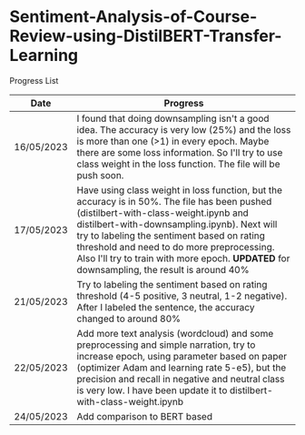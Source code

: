 # Sentiment-Analysis-of-Course-Review-using-DistilBERT-Transfer-Learning

Progress List

| Date  | Progress |
| ------------- | ------------- |
| 16/05/2023  | I found that doing downsampling isn't a good idea. The accuracy is very low (25%) and the loss is more than one (>1) in every epoch. Maybe there are some loss information. So I'll try to use class weight in the loss function. The file will be push soon.  |
| 17/05/2023 | Have using class weight in loss function, but the accuracy is in 50%. The file has been pushed (distilbert-with-class-weight.ipynb and distilbert-with-downsampling.ipynb). Next will try to labeling the sentiment based on rating threshold and need to do more preprocessing. Also I'll try to train with more epoch. **UPDATED** for downsampling, the result is around 40%|
| 21/05/2023 | Try to labeling the sentiment based on rating threshold (4-5 positive, 3 neutral, 1-2 negative). After I labeled the sentence, the accuracy changed to around 80% |
| 22/05/2023 | Add more text analysis (wordcloud) and some preprocessing and simple narration, try to increase epoch, using parameter based on paper (optimizer Adam and learning rate 5-e5), but the precision and recall in negative and neutral class is very low. I have been update it to distilbert-with-class-weight.ipynb |
| 24/05/2023 | Add comparison to BERT based |
